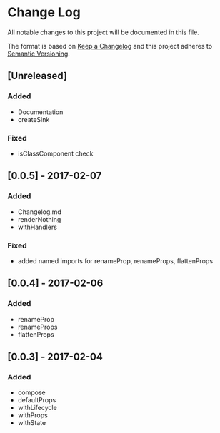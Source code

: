 # Change Log
All notable changes to this project will be documented in this file.

The format is based on [Keep a Changelog](http://keepachangelog.com/)
and this project adheres to [Semantic Versioning](http://semver.org/).

## [Unreleased]
### Added
- Documentation
- createSink

### Fixed
- isClassComponent check

## [0.0.5] - 2017-02-07
### Added
- Changelog.md
- renderNothing
- withHandlers

### Fixed
- added named imports for renameProp, renameProps, flattenProps

## [0.0.4] - 2017-02-06
### Added
- renameProp
- renameProps
- flattenProps

## [0.0.3] - 2017-02-04
### Added
- compose
- defaultProps
- withLifecycle
- withProps
- withState
